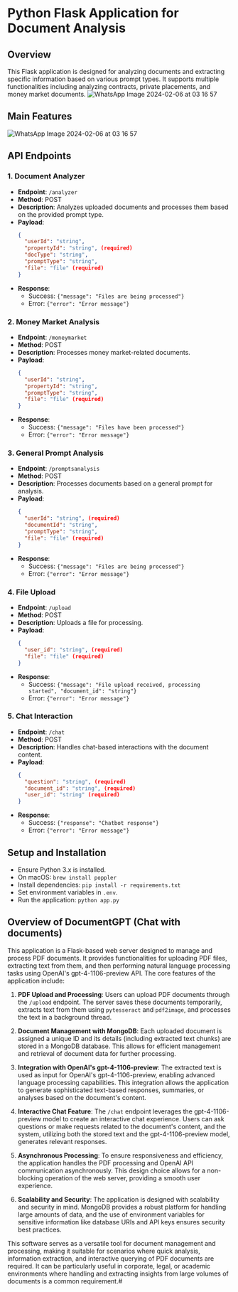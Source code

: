 # Python Flask Application for Document Analysis 

## Overview
This Flask application is designed for analyzing documents and extracting specific information based on various prompt types. It supports multiple functionalities including analyzing contracts, private placements, and money market documents.
![WhatsApp Image 2024-02-06 at 03 16 57](https://github.com/Rehan-Afzaal/openai-analyzer/assets/42688016/8f71488d-e37c-4efa-a06e-a07b18028148)

## Main Features
![WhatsApp Image 2024-02-06 at 03 16 57](https://github.com/Rehan-Afzaal/openai-analyzer/assets/42688016/b63f718d-b701-4df6-999f-6280c735fa82)



## API Endpoints

### 1. Document Analyzer
- **Endpoint**: `/analyzer`
- **Method**: POST
- **Description**: Analyzes uploaded documents and processes them based on the provided prompt type.
- **Payload**:
  ```json
  {
    "userId": "string", 
    "propertyId": "string", (required)
    "docType": "string",
    "promptType": "string",
    "file": "file" (required)
  }
  ```
- **Response**:
  - Success: `{"message": "Files are being processed"}`
  - Error: `{"error": "Error message"}`

### 2. Money Market Analysis
- **Endpoint**: `/moneymarket`
- **Method**: POST
- **Description**: Processes money market-related documents.
- **Payload**:
  ```json
  {
    "userId": "string",
    "propertyId": "string",
    "promptType": "string",
    "file": "file" (required)
  }
  ```
- **Response**:
  - Success: `{"message": "Files have been processed"}`
  - Error: `{"error": "Error message"}`

### 3. General Prompt Analysis
- **Endpoint**: `/promptsanalysis`
- **Method**: POST
- **Description**: Processes documents based on a general prompt for analysis.
- **Payload**:
  ```json
  {
    "userId": "string", (required)
    "documentId": "string",
    "promptType": "string",
    "file": "file" (required)
  }
  ```
- **Response**:
  - Success: `{"message": "Files are being processed"}`
  - Error: `{"error": "Error message"}`

### 4. File Upload
- **Endpoint**: `/upload`
- **Method**: POST
- **Description**: Uploads a file for processing.
- **Payload**:
  ```json
  {
    "user_id": "string", (required)
    "file": "file" (required)
  }
  ```
- **Response**:
  - Success: `{"message": "File upload received, processing started", "document_id": "string"}`
  - Error: `{"error": "Error message"}`

### 5. Chat Interaction
- **Endpoint**: `/chat`
- **Method**: POST
- **Description**: Handles chat-based interactions with the document content.
- **Payload**:
  ```json
  {
    "question": "string", (required)
    "document_id": "string", (required)
    "user_id": "string" (required)
  }
  ```
- **Response**:
  - Success: `{"response": "Chatbot response"}`
  - Error: `{"error": "Error message"}`

## Setup and Installation
- Ensure Python 3.x is installed.
- On macOS: `brew install poppler`
- Install dependencies: `pip install -r requirements.txt`
- Set environment variables in `.env`.
- Run the application: `python app.py`


## Overview of DocumentGPT (Chat with documents)

This application is a Flask-based web server designed to manage and process PDF documents. It provides functionalities for uploading PDF files, extracting text from them, and then performing natural language processing tasks using OpenAI's gpt-4-1106-preview API. The core features of the application include:

1. **PDF Upload and Processing**: Users can upload PDF documents through the `/upload` endpoint. The server saves these documents temporarily, extracts text from them using `pytesseract` and `pdf2image`, and processes the text in a background thread.

2. **Document Management with MongoDB**: Each uploaded document is assigned a unique ID and its details (including extracted text chunks) are stored in a MongoDB database. This allows for efficient management and retrieval of document data for further processing.

3. **Integration with OpenAI's gpt-4-1106-preview**: The extracted text is used as input for OpenAI's gpt-4-1106-preview, enabling advanced language processing capabilities. This integration allows the application to generate sophisticated text-based responses, summaries, or analyses based on the document's content.

4. **Interactive Chat Feature**: The `/chat` endpoint leverages the gpt-4-1106-preview model to create an interactive chat experience. Users can ask questions or make requests related to the document's content, and the system, utilizing both the stored text and the gpt-4-1106-preview model, generates relevant responses.

5. **Asynchronous Processing**: To ensure responsiveness and efficiency, the application handles the PDF processing and OpenAI API communication asynchronously. This design choice allows for a non-blocking operation of the web server, providing a smooth user experience.

6. **Scalability and Security**: The application is designed with scalability and security in mind. MongoDB provides a robust platform for handling large amounts of data, and the use of environment variables for sensitive information like database URIs and API keys ensures security best practices.

This software serves as a versatile tool for document management and processing, making it suitable for scenarios where quick analysis, information extraction, and interactive querying of PDF documents are required. It can be particularly useful in corporate, legal, or academic environments where handling and extracting insights from large volumes of documents is a common requirement.#

